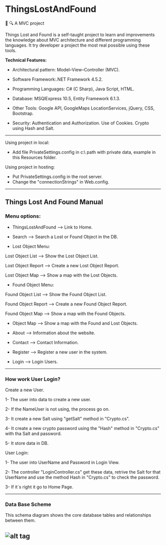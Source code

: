 # ThingsLostAndFound
:construction: 🔍 A MVC project

Things Lost and Found is a self-taught project to learn and improvements the knowledge about MVC architecture and different programming languages. It try developer a project the most real possible using these tools.

**Technical Features:**

- Architectural pattern: Model–View–Controller (MVC).<p>
- Software Framework:.NET Framework 4.5.2.<p>
- Programming Languages: C# (C Sharp), Java Script, HTML.<p>
- Database: MSQlExpress 10.5, Entity Framework 6.1.3.<p>
- Other Tools: Google API, GoogleMaps LocationServices, jQuery, CSS, Bootstrap.<p>
- Security: Authentication and Authorization. Use of Cookies. Crypto using Hash and Salt.<p>

---

Using project in local:<p>
- Add file PrivateSettings.config in c:\ path with private data, example in this Resources folder.<p>

Using project in hosting:<p>
- Put PrivateSettings.config in the root server.
- Change the "connectionStrings" in Web.config.

---
<h2>Things Lost And Found Manual</h2>

<h3>Menu options:</h3>

- ThingsLostAndFound --> Link to Home.

- Search --> Search a Lost or Found Object in the DB.

- Lost Object Menu:

<p>Lost Object List --> Show the Lost Object List.
<p>Lost Object Report --> Create a new Lost Object Report.
<p>Lost Object Map --> Show a map with the Lost Objects.

- Found Object Menu:

<p>Found Object List --> Show the Found Object List.
<p>Found Object Report --> Create a new Found Object Report.
<p>Found Object Map --> Show a map with the Found Objects.

- Object Map --> Show a map with the Found and Lost Objects.

- About --> Information about the website.

- Contact --> Contact Information.

- Register --> Register a new user in the system.

- Login --> Login Users.



---
<h3>How work User Login?</h3><p>
Create a new User.<p>
1- The user into data to create a new user.<p>
2- If the NameUser is not using, the process go on.<p>
3- It create a new Salt using "getSalt" method in "Crypto.cs".<p>
4- It create a new crypto password using the "Hash" method in "Crypto.cs" with tha Salt and password.<p>
5- It store data in DB.<p> 

User Login:<p>
1- The user into UserName and Password in Login View.<p>
2- The controller "LoginController.cs" get these data, retrive the Salt for that UserName and use the method Hash in "Crypto.cs" to check the password.<p>
3- If it´s right it go to Home Page.<p>

---
<h3>Data Base Scheme</h3><p>
This schema diagram shows the core database tables and relationships between them.


![alt tag](https://raw.github.com/rnieva/ThingsLostAndFound/master/Resources/DataBaseScheme.png)
---

